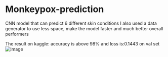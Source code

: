 # Monkeypox-prediction
CNN model that can predict 6 different skin conditions
I also used a data generator to use less space, make the model faster and much better overall performers

The result on kaggle:
accuracy is above 98%
and loss is:0.1443 on val set
![image](https://user-images.githubusercontent.com/80150303/184503484-d55411c1-a731-430f-a97d-1097022de487.png)


